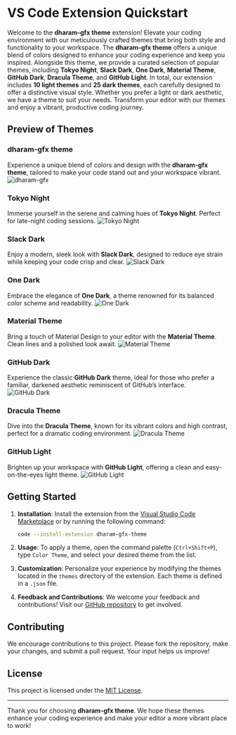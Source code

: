 # VS Code Extension Quickstart

Welcome to the **dharam-gfx theme** extension! Elevate your coding environment with our meticulously crafted themes that bring both style and functionality to your workspace. The **dharam-gfx theme** offers a unique blend of colors designed to enhance your coding experience and keep you inspired. Alongside this theme, we provide a curated selection of popular themes, including **Tokyo Night**, **Slack Dark**, **One Dark**, **Material Theme**, **GitHub Dark**, **Dracula Theme**, and **GitHub Light**. In total, our extension includes **10 light themes** and **25 dark themes**, each carefully designed to offer a distinctive visual style. Whether you prefer a light or dark aesthetic, we have a theme to suit your needs. Transform your editor with our themes and enjoy a vibrant, productive coding journey.

## Preview of Themes

### dharam-gfx theme
Experience a unique blend of colors and design with the **dharam-gfx theme**, tailored to make your code stand out and your workspace vibrant.
![dharam-gfx](https://via.placeholder.com/400x200?text=dharam-gfx+theme)

### Tokyo Night
Immerse yourself in the serene and calming hues of **Tokyo Night**. Perfect for late-night coding sessions.
![Tokyo Night](https://via.placeholder.com/400x200?text=Tokyo+Night)

### Slack Dark
Enjoy a modern, sleek look with **Slack Dark**, designed to reduce eye strain while keeping your code crisp and clear.
![Slack Dark](https://via.placeholder.com/400x200?text=Slack+Dark)

### One Dark
Embrace the elegance of **One Dark**, a theme renowned for its balanced color scheme and readability.
![One Dark](https://via.placeholder.com/400x200?text=One+Dark)

### Material Theme
Bring a touch of Material Design to your editor with the **Material Theme**. Clean lines and a polished look await.
![Material Theme](https://via.placeholder.com/400x200?text=Material+Theme)

### GitHub Dark
Experience the classic **GitHub Dark** theme, ideal for those who prefer a familiar, darkened aesthetic reminiscent of GitHub’s interface.
![GitHub Dark](https://via.placeholder.com/400x200?text=GitHub+Dark)

### Dracula Theme
Dive into the **Dracula Theme**, known for its vibrant colors and high contrast, perfect for a dramatic coding environment.
![Dracula Theme](https://via.placeholder.com/400x200?text=Dracula+Theme)

### GitHub Light
Brighten up your workspace with **GitHub Light**, offering a clean and easy-on-the-eyes light theme.
![GitHub Light](https://via.placeholder.com/400x200?text=GitHub+Light)

## Getting Started

1. **Installation**: Install the extension from the [Visual Studio Code Marketplace](https://marketplace.visualstudio.com/) or by running the following command:

   ```bash
   code --install-extension dharam-gfx-theme
   ```

2. **Usage**: To apply a theme, open the command palette (`Ctrl+Shift+P`), type `Color Theme`, and select your desired theme from the list.

3. **Customization**: Personalize your experience by modifying the themes located in the `themes` directory of the extension. Each theme is defined in a `.json` file.

4. **Feedback and Contributions**: We welcome your feedback and contributions! Visit our [GitHub repository](https://github.com/dharam-gfx/dharam-gfx-theme) to get involved.

## Contributing

We encourage contributions to this project. Please fork the repository, make your changes, and submit a pull request. Your input helps us improve!

## License

This project is licensed under the [MIT License](LICENSE).

---

Thank you for choosing **dharam-gfx theme**. We hope these themes enhance your coding experience and make your editor a more vibrant place to work!